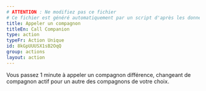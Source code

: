 ```yaml
---
# ATTENTION : Ne modifiez pas ce fichier
# Ce fichier est généré automatiquement par un script d'après les données du module Foundry VTT officiel et de sa traduction
title: Appeler un compagnon
titleEn: Call Companion
type: action
typeFr: Action Unique
id: 8kGpUUUSX1sB2OqQ
group: actions
layout: action
---
```

<p>Vous passez 1 minute à appeler un compagnon différence, changeant de compagnon actif pour un autre des compagnons de votre choix.</p>
